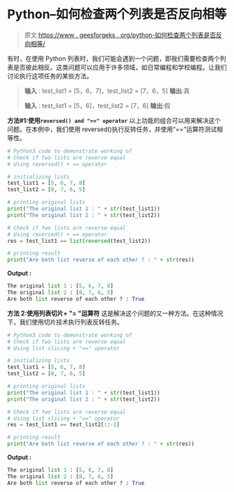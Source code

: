 # Python–如何检查两个列表是否反向相等

> 原文:[https://www . geesforgeks . org/python-如何检查两个列表是否反向相等/](https://www.geeksforgeeks.org/python-how-to-check-if-two-lists-are-reverse-equal/)

有时，在使用 Python 列表时，我们可能会遇到一个问题，即我们需要检查两个列表是否彼此相反。这类问题可以应用于许多领域，如日常编程和学校编程。让我们讨论执行这项任务的某些方法。

> **输入** : test_list1 = [5，6，7]，test_list2 = [7，6，5]
> **输出**:真
> 
> **输入** : test_list1 = [5，6]，test_list2 = [7，6]
> **输出**:假

**方法#1:使用`reversed() and "==" operator`**
以上功能的组合可以用来解决这个问题。在本例中，我们使用 reversed()执行反转任务，并使用“==”运算符测试相等性。

```py
# Python3 code to demonstrate working of 
# Check if two lists are reverse equal
# Using reversed() + == operator

# initializing lists
test_list1 = [5, 6, 7, 8]
test_list2 = [8, 7, 6, 5]

# printing original lists
print("The original list 1 : " + str(test_list1))
print("The original list 2 : " + str(test_list2))

# Check if two lists are reverse equal
# Using reversed() + == operator
res = test_list1 == list(reversed(test_list2))

# printing result 
print("Are both list reverse of each other ? : " + str(res))
```

**Output :**

```py
The original list 1 : [5, 6, 7, 8]
The original list 2 : [8, 7, 6, 5]
Are both list reverse of each other ? : True

```

**方法 2:使用列表切片+ "= "运算符**
这是解决这个问题的又一种方法。在这种情况下，我们使用切片技术执行列表反转任务。

```py
# Python3 code to demonstrate working of 
# Check if two lists are reverse equal
# Using list slicing + "==" operator

# initializing lists
test_list1 = [5, 6, 7, 8]
test_list2 = [8, 7, 6, 5]

# printing original lists
print("The original list 1 : " + str(test_list1))
print("The original list 2 : " + str(test_list2))

# Check if two lists are reverse equal
# Using list slicing + "==" operator
res = test_list1 == test_list2[::-1]

# printing result 
print("Are both list reverse of each other ? : " + str(res))
```

**Output :**

```py
The original list 1 : [5, 6, 7, 8]
The original list 2 : [8, 7, 6, 5]
Are both list reverse of each other ? : True

```